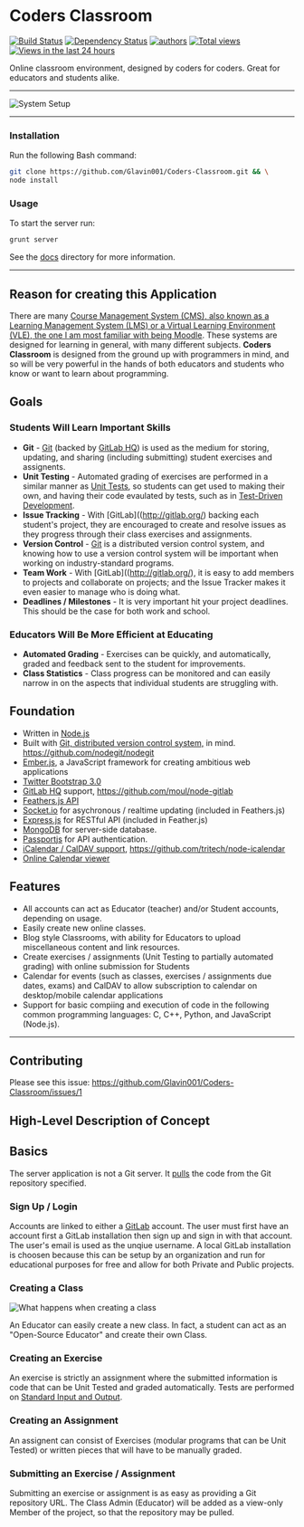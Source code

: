 Coders Classroom
================

[![Build Status](https://travis-ci.org/Coders-Classroom/Coders-Classroom.png?branch=master)](https://travis-ci.org/Coders-Classroom/Coders-Classroom)
[![Dependency Status](https://david-dm.org/Coders-Classroom/Coders-Classroom.png)](https://david-dm.org/Glavin001/Coders-Classroom)
[![authors](https://sourcegraph.com/api/repos/github.com/Coders-Classroom/Coders-Classroom/badges/authors.png)](https://sourcegraph.com/github.com/Coders-Classroom/Coders-Classroom)
[![Total views](https://sourcegraph.com/api/repos/github.com/Coders-Classroom/Coders-Classroom/counters/views.png)](https://sourcegraph.com/github.com/Coders-Classroom/Coders-Classroom)
[![Views in the last 24 hours](https://sourcegraph.com/api/repos/github.com/Coders-Classroom/Coders-Classroom/counters/views-24h.png)](https://sourcegraph.com/github.com/Coders-Classroom/Coders-Classroom)

Online classroom environment, designed by coders for coders. Great for educators and students alike.

-----

![System Setup](https://docs.google.com/drawings/d/14KqaC1bBqG2D2H2uvFN4BzQNMO0UYOMGHB6jaBZeFuI/pub?w=960&amp;h=720)

-----

### Installation
Run the following Bash command:

```bash
git clone https://github.com/Glavin001/Coders-Classroom.git && \
node install
```

### Usage
To start the server run:

```bash
grunt server
```

See the [docs](docs/) directory for more information.

-----

## Reason for creating this Application
There are many [Course Management System (CMS), also known as a Learning Management System (LMS) or a Virtual Learning Environment (VLE), the one I am most familiar with being Moodle](https://moodle.org/). These systems are designed for learning in general, with many different subjects. **Coders Classroom** is designed from the ground up with programmers in mind, and so will be very powerful in the hands of both educators and students who know or want to learn about programming.

## Goals
### Students Will Learn Important Skills
- **Git** - [Git](http://git-scm.com/) (backed by [GitLab HQ](http://gitlab.org/)) is used as the medium for storing, updating, and sharing (including submitting) student exercises and assignents.
- **Unit Testing** - Automated grading of exercises are performed in a similar manner as [Unit Tests](http://en.wikipedia.org/wiki/Unit_testing), so students can get used to making their own, and having their code evaulated by tests, such as in [Test-Driven Development](http://en.wikipedia.org/wiki/Test-driven_development).
- **Issue Tracking** - With [GitLab]((http://gitlab.org/) backing each student's project, they are encouraged to create and resolve issues as they progress through their class exercises and assignments.
- **Version Control** - [Git](http://git-scm.com/) is a distributed version control system, and knowing how to use a version control system will be important when working on industry-standard programs.
- **Team Work** - With [GitLab]((http://gitlab.org/), it is easy to add members to projects and collaborate on projects; and the Issue Tracker makes it even easier to manage who is doing what.
- **Deadlines / Milestones** - It is very important hit your project deadlines. This should be the case for both work and school.

### Educators Will Be More Efficient at Educating
- **Automated Grading** - Exercises can be quickly, and automatically, graded and feedback sent to the student for improvements. 
- **Class Statistics** - Class progress can be monitored and can easily narrow in on the aspects that individual students are struggling with.

## Foundation
- Written in [Node.js](http://nodejs.org/)
- Built with [Git, distributed version control system,](http://git-scm.com/) in mind. https://github.com/nodegit/nodegit
- [Ember.js](http://emberjs.com/), a JavaScript framework for creating ambitious web applications
- [Twitter Bootstrap 3.0](http://getbootstrap.com/)
- [GitLab HQ](http://gitlab.org/) support, https://github.com/moul/node-gitlab
- [Feathers.js API](http://feathersjs.com/)
- [Socket.io](http://socket.io/) for asychronous / realtime updating (included in Feathers.js)
- [Express.js](http://expressjs.com/) for RESTful API (included in Feather.js)
- [MongoDB](http://www.mongodb.org/) for server-side database.
- [Passportjs](http://passportjs.org/) for API authentication.
- [iCalendar / CalDAV support](http://en.wikipedia.org/wiki/ICalendar), https://github.com/tritech/node-icalendar
- [Online Calendar viewer](http://arshaw.com/fullcalendar/)

## Features
- All accounts can act as Educator (teacher) and/or Student accounts, depending on usage.
- Easily create new online classes.
- Blog style Classrooms, with ability for Educators to upload miscellaneous content and link resources. 
- Create exercises / assignments (Unit Testing to partially automated grading) with online submission for Students
- Calendar for events (such as classes, exercises / assignments due dates, exams) and CalDAV to allow subscription to calendar on desktop/mobile calendar applications
- Support for basic compiing and execution of code in the following common programming languages: C, C++, Python, and JavaScript (Node.js).

-----

## Contributing

Please see this issue: https://github.com/Glavin001/Coders-Classroom/issues/1


## High-Level Description of Concept

## Basics
The server application is not a Git server. 
It [pulls](https://www.kernel.org/pub/software/scm/git/docs/git-pull.html) the code from the Git repository specified. 

### Sign Up / Login
Accounts are linked to either a [GitLab](http://gitlab.org/) account.
The user must first have an account first a GitLab installation then sign up and sign in with that account. The user's email is used as the unqiue username. A local GitLab installation is choosen because this can be setup by an organization and run for educational purposes for free and allow for both Private and Public projects.

### Creating a Class

![What happens when creating a class](https://docs.google.com/drawings/d/1D-ZWZfRpOhdCo1X5mSXc2Nr8o5pkeB2wboKX_lEDZio/pub?w=1549&amp;h=743)

An Educator can easily create a new class. In fact, a student can act as an "Open-Source Educator" and create their own Class.

### Creating an Exercise
An exercise is strictly an assignment where the submitted information is code that can be Unit Tested and graded automatically. Tests are performed on [Standard Input and Output](http://en.wikipedia.org/wiki/Standard_streams#Standard_input_.28stdin.29).

### Creating an Assignment
An assignent can consist of Exercises (modular programs that can be Unit Tested) or written pieces that will have to be manually graded.

### Submitting an Exercise / Assignment
Submitting an exercise or assignment is as easy as providing a Git repository URL. The Class Admin (Educator) will be added as a view-only Member of the project, so that the repository may be pulled.
